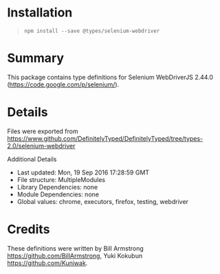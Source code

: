 # Installation
> `npm install --save @types/selenium-webdriver`

# Summary
This package contains type definitions for Selenium WebDriverJS 2.44.0 (https://code.google.com/p/selenium/).

# Details
Files were exported from https://www.github.com/DefinitelyTyped/DefinitelyTyped/tree/types-2.0/selenium-webdriver

Additional Details
 * Last updated: Mon, 19 Sep 2016 17:28:59 GMT
 * File structure: MultipleModules
 * Library Dependencies: none
 * Module Dependencies: none
 * Global values: chrome, executors, firefox, testing, webdriver

# Credits
These definitions were written by Bill Armstrong <https://github.com/BillArmstrong>, Yuki Kokubun <https://github.com/Kuniwak>.
